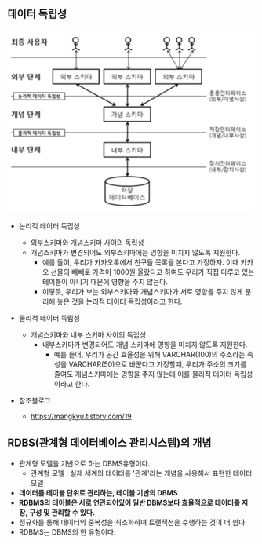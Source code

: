## 데이터 독립성

<img src="../image/data-independence.PNG">

- 논리적 데이터 독립성
  - 외부스키마와 개념스키마 사이의 독립성
  - 개념스키마가 변경되어도 외부스키마에는 영향을 미치지 않도록 지원한다.
    - 예를 들어, 우리가 카카오톡에서 친구들 목록을 본다고 가정하자. 이때 카카오 선물의 빼빼로 가격이 1000원 올랐다고 하여도 우리가 직접 다루고 있는 테이블이 아니기 때문에 영향을 주지 않는다.
    - 이렇듯, 우리가 보는 외부스키마와 개념스키마가 서로 영향을 주지 않게 분리해 놓은 것을 논리적 데이터 독립성이라고 한다.

- 물리적 데이터 독립성
  - 개념스키마와 내부 스키마 사이의 독립성
    - 내부스키마가 변경되어도 개념 스키마에 영향을 미치지 않도록 지원한다.
      - 예를 들어, 우리가 공간 효율성을 위해 VARCHAR(100)의 주소라는 속성을 VARCHAR(50)으로 바꾼다고 가정할때, 우리가 주소의 크기를 줄여도 개념스키마에는 영향을 주지 않는데 이를 물리적 데이터 독립성이라고 한다.

- 참조블로그
  - https://mangkyu.tistory.com/19

## RDBS(관계형 데이터베이스 관리시스템)의 개념

- 관계형 모델을 기반으로 하는 DBMS유형이다.
  - 관계형 모델 : 실제 세계의 데이터를 '관계'라는 개념을 사용해서 표현한 데이터 모델
- **데이터를 테이블 단위로 관리하는, 테이블 기반의 DBMS**
- **RDBMS의 테이블은 서로 연관되어있어 일반 DBMS보다 효율적으로 데이터를 저장, 구성 및 관리할 수 있다.**
- 정규화를 통해 데이터의 중복성을 최소화하며 트랜잭션을 수행하는 것이 더 쉽다.
- RDBMS는 DBMS의 한 유형이다.